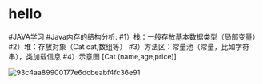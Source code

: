 # hello
#JAVA学习
#Java内存的结构分析:
	#1）栈：一般存放基本数据类型（局部变量）
	#2）堆：存放对象（Cat cat,数组等）
	#3）方法区：常量池（常量，比如字符串），类加载信息
	#4）示意图 [Cat (name,age,price)]


![93c4aa89900177e6dcbeabf4fc36e91](https://user-images.githubusercontent.com/52946262/161018258-fb56ea47-3075-4a70-ac60-4578abc3d7c0.png)
